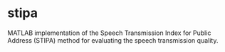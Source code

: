 # stipa
MATLAB implementation of the Speech Transmission Index for Public Address (STIPA) method for evaluating the speech transmission quality.

